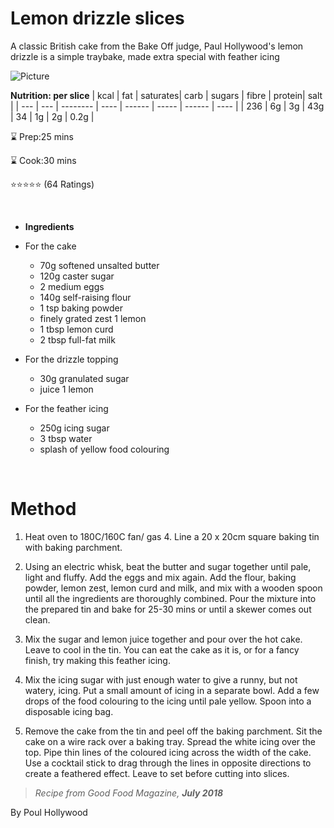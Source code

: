 # **Lemon drizzle slices**
A classic British cake from the Bake Off judge, Paul Hollywood's lemon drizzle is a simple traybake, made extra special with feather icing

![Picture](https://images.immediate.co.uk/production/volatile/sites/30/2020/08/lemon-drizzle-slices-ef377c7.jpg?quality=90&amp;resize=440,400)

**Nutrition: per slice**
| kcal | fat | saturates| carb | sugars | fibre | protein| salt | 
| ---  | --- | -------- | ---- | ------ | ----- | ------ | ---- |
| 236  | 6g  | 3g       | 43g  | 34     | 1g    | 2g     | 0.2g | 


  ⌛  Prep:25 mins

  ⌛ Cook:30 mins

⭐⭐⭐⭐⭐ (64 Ratings)

&nbsp;

* **Ingredients**
* For the cake

    * 70g softened unsalted butter
    * 120g caster sugar
    * 2 medium eggs
    * 140g self-raising flour
    * 1 tsp baking powder
    * finely grated zest 1 lemon
    * 1 tbsp lemon curd
    * 2 tbsp full-fat milk

* For the drizzle topping

    * 30g granulated sugar
    * juice 1 lemon

* For the feather icing

    * 250g icing sugar
    * 3 tbsp water
    * splash of yellow food colouring

&nbsp;

# **Method**

1. Heat oven to 180C/160C fan/ gas 4. Line a 20 x 20cm square baking tin with baking parchment.
    
2. Using an electric whisk, beat the butter and sugar together until pale, light and fluffy. Add the eggs and mix again. Add the flour, baking powder, lemon zest, lemon curd and milk, and mix with a wooden spoon until all the ingredients are thoroughly combined. Pour the mixture into the prepared tin and bake for 25-30 mins or until a skewer comes out clean.
    
3. Mix the sugar and lemon juice together and pour over the hot cake. Leave to cool in the tin. You can eat the cake as it is, or for a fancy finish, try making this feather icing.
    
4. Mix the icing sugar with just enough water to give a runny, but not watery, icing. Put a small amount of icing in a separate bowl. Add a few drops of the food colouring to the icing until pale yellow. Spoon into a disposable icing bag.

5. Remove the cake from the tin and peel off the baking parchment. Sit the cake on a wire rack over a baking tray. Spread the white icing over the top. Pipe thin lines of the coloured icing across the width of the cake. Use a cocktail stick to drag through the lines in opposite directions to create a feathered effect. Leave to set before cutting into slices.

> *Recipe from Good Food Magazine, **July 2018***

By Poul Hollywood 